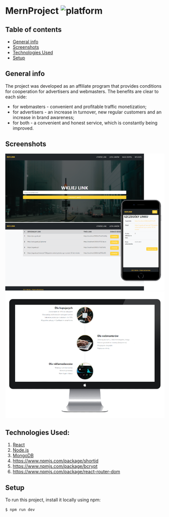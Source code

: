 # MernProject <img src="https://img.shields.io/badge/platform-node-lightgrey.svg?style=flat" alt="platform">
## Table of contents
* [General info](#general-info)
* [Screenshots](#screenshots)
* [Technologies Used](#technologies-used)
* [Setup](#setup)


## General info
The project was developed as an affiliate program that provides conditions for cooperation for advertisers and webmasters.
The benefits are clear to each side:
* for webmasters - convenient and profitable traffic monetization;
* for advertisers - an increase in turnover, new regular customers and an increase in brand awareness;
* for both - a convenient and honest service, which is constantly being improved.


## Screenshots
![screenshot of sample](screenshot-01.png)
![screenshot of sample](screenshot-02.png)


## Technologies Used:
1.  [React](https://github.com/facebook/react)
2.  [Node.js](https://github.com/nodejs/node)
3.  [MongoDB](https://github.com/mongodb/mongo)
4.	https://www.npmjs.com/package/shortid
5.	https://www.npmjs.com/package/bcrypt
6.	https://www.npmjs.com/package/react-router-dom


## Setup
To run this project, install it locally using npm:

```
$ npm run dev
```
